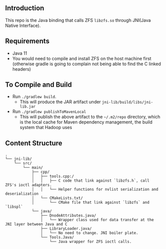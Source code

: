 ## Introduction
This repo is the Java binding that calls ZFS `libzfs.so` through JNI(Java Native Interface).

## Requirements
- Java 11
- You would need to compile and install ZFS on the host machine first (otherwise gradle is going to complain not being able to find the C linked headers)

## To Compile and Build
- Run `./gradlew build`.
  - This will produce the JAR artifact under `jni-lib/build/libs/jni-lib.jar`
- Run `./gradlew publishToMavenLocal`
  - This will publish the above artifact to the `~/.m2/repo` directory, which is the local cache for Maven dependency management, the build system that Hadoop uses

## Content Structure
```
.
└── jni-lib/
    └── src/
        └── main/
            ├── cpp/
            │   ├── tools.cpp:/
            │   │   ├── C code that link against `libzfs.h`, call ZFS's ioctl adapters.
            │   │   └── Helper functions for nvlist serialization and deserialization
            │   └── CMakeLists.txt/
            │       └── CMake file that link against `libzfs` and `libspl`
            └── java/
                ├── DnodeAttributes.java/
                │   └── Wrapper class used for data transfer at the JNI layer between Java and C
                ├── LibraryLoader.java/
                │   └── No need to change. JNI boiler plate.
                └── Tools.Java/
                    └── Java wrapper for ZFS ioctl calls.
```